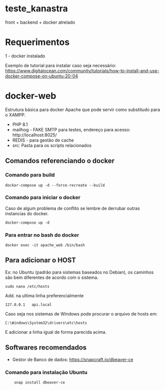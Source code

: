 # teste_kanastra
front + backend + docker atrelado

# Requerimentos

1 - docker instalado 

Exemplo de tutorial para instalar caso seja necessário:
https://www.digitalocean.com/community/tutorials/how-to-install-and-use-docker-compose-on-ubuntu-20-04

# docker-web

Estrutura básica para docker Apache que pode servir como substitudo para o XAMPP.

- PHP 8.1
- mailhog - FAKE SMTP para testes, endereço para acesso: http://localhost:8025/
- REDIS - para gestão de cache
- src: Pasta para os scripts relacionados

## Comandos referenciando o docker

### Comando para build 
```
docker-compose up -d --force-recreate --build 
```

### Comando para iniciar o docker

Caso de algum problema de conflito se lembre de derrubar outras instancias do docker.

```
docker-compose up -d
```


### Para entrar no bash do docker

```
docker exec -it apache_web /bin/bash   
```

## Para adicionar o HOST

Ex: no Ubuntu (padrão para sistemas baseados no Debian), os caminhos são bem diferentes de acordo com o sistema.
```
sudo nano /etc/hosts 
```

Add. na ultima linha preferencialmente 

```
127.0.0.1   api.local
```

Caso seja nos sistemas de Windows pode procurar o arquivo de hosts em: 
```
C:\Windows\System32\drivers\etc\hosts
```

E adicionar a linha igual de forma parecida acima.

## Softwares recomendados

- Gestor de Banco de dados: https://snapcraft.io/dbeaver-ce

### Comando para instalação Ubuntu

```
    snap install dbeaver-ce
```